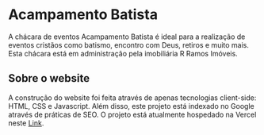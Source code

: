 # Acampamento Batista
A chácara de eventos Acampamento Batista é ideal para a realização de eventos cristãos como batismo, encontro com Deus, retiros e muito mais.
Esta chácara está em administração pela imobiliária R Ramos Imóveis.
## Sobre o website
A construção do website foi feita através de apenas tecnologias client-side: HTML, CSS e Javascript.
Além disso, este projeto está indexado no Google através de práticas de SEO.
O projeto está atualmente hospedado na Vercel neste <a href='https://chacara-de-eventos-acampamento-batista.vercel.app/'>Link</a>.
